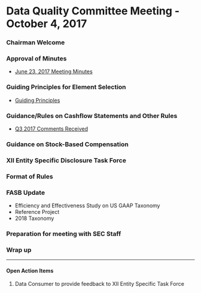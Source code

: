 # Data Quality Committee Meeting - October 4, 2017

### Chairman Welcome 
  
### Approval of Minutes
  + [June 23, 2017 Meeting Minutes](DQCMeetingMinutes06232017.docx?raw=true)

### Guiding Principles for Element Selection
  + [Guiding Principles](/guidance/GuidingPrinciples.pdf)

### Guidance/Rules on Cashflow Statements and Other Rules
  + [Q3 2017 Comments Received](/comments/PublicExposureCommentsReceived90617.pdf)

### Guidance on Stock-Based Compensation

### XII Entity Specific Disclosure Task Force

### Format of Rules

### FASB Update
  + Efficiency and Effectiveness Study on US GAAP Taxonomy
  + Reference Project
  + 2018 Taxonomy 

### Preparation for meeting with SEC Staff

### Wrap up
______________________

#### Open Action Items

1. Data Consumer to provide feedback to XII Entity Specific Task Force
